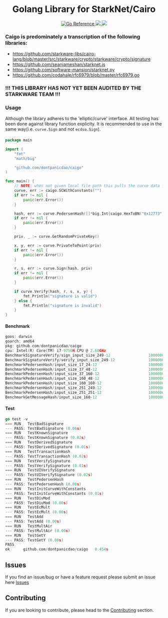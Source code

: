 <h1 align="center">Golang Library for StarkNet/Cairo</h1>

<p align="center">
    <a href="https://pkg.go.dev/github.com/dontpanicdao/caigo">
        <img src="https://pkg.go.dev/badge/github.com/dontpanicdao/caigo.svg" alt="Go Reference">
    </a>
    <a href="https://github.com/dontpanicdao/caigo/blob/main/LICENSE">
        <img src="https://img.shields.io/badge/license-MIT-black">
    </a>
    <a href="https://starkware.co/">
        <img src="https://img.shields.io/badge/powered_by-StarkWare-navy">
    </a>
</p>

### Caigo is predominately a transcription of the following libraries:
- https://github.com/starkware-libs/cairo-lang/blob/master/src/starkware/crypto/starkware/crypto/signature
- https://github.com/seanjameshan/starknet.js
- https://github.com/software-mansion/starknet.py
- https://github.com/codahale/rfc6979/blob/master/rfc6979.go

### !!! THIS LIBRARY HAS NOT YET BEEN AUDITED BY THE STARKWARE TEAM !!!

### Usage
Although the library adheres to the 'elliptic/curve' interface. All testing has been done against library function explicity. It is recommended to use in the same way(i.e. `curve.Sign` and not `ecdsa.Sign`).

####
```go
package main

import (
	"fmt"
	"math/big"

	"github.com/dontpanicdao/caigo"
)

func main() {
	// NOTE: when not given local file path this pulls the curve data from Starkware github repo
	curve, err := caigo.SCWithConstants("")
	if err != nil {
		panic(err.Error())
	}

	hash, err := curve.PedersenHash([]*big.Int{caigo.HexToBN("0x12773"), caigo.HexToBN("0x872362")})
	if err != nil {
		panic(err.Error())
	}

	priv, _ := curve.GetRandomPrivateKey()

	x, y, err := curve.PrivateToPoint(priv)
	if err != nil {
		panic(err.Error())
	}

	r, s, err := curve.Sign(hash, priv)
	if err != nil {
		panic(err.Error())
	}

	if curve.Verify(hash, r, s, x, y) {
		fmt.Println("signature is valid")
	} else {
		fmt.Println("signature is invalid")
	}
}

```
#### Benchmark
```go
goos: darwin
goarch: amd64
pkg: github.com/dontpanicdao/caigo
cpu: Intel(R) Core(TM) i7-9750H CPU @ 2.60GHz
BenchmarkSignatureVerify/sign_input_size_249-12                 1000000000               0.002313 ns/op
BenchmarkSignatureVerify/verify_input_size_249-12               1000000000               0.006192 ns/op
BenchmarkPedersenHash/input_size_17_24-12                       1000000000               0.0001771 ns/op
BenchmarkPedersenHash/input_size_37_48-12                       1000000000               0.0002878 ns/op
BenchmarkPedersenHash/input_size_37_160-12                      1000000000               0.0006268 ns/op
BenchmarkPedersenHash/input_size_160_48-12                      1000000000               0.0008042 ns/op
BenchmarkPedersenHash/input_size_160_160-12                     1000000000               0.001161 ns/op
BenchmarkPedersenHash/input_size_251_249-12                     1000000000               0.001569 ns/op
BenchmarkPedersenHash/input_size_251_251-12                     1000000000               0.001523 ns/op
BenchmarkGetMessageHash/input_size_160-12                       1000000000               0.02341 ns/op
```

#### Test
```go
go test -v
=== RUN   TestBadSignature
--- PASS: TestBadSignature (0.06s)
=== RUN   TestKnownSignature
--- PASS: TestKnownSignature (0.02s)
=== RUN   TestDerivedSignature
--- PASS: TestDerivedSignature (0.01s)
=== RUN   TestTransactionHash
--- PASS: TestTransactionHash (0.02s)
=== RUN   TestVerifySignature
--- PASS: TestVerifySignature (0.01s)
=== RUN   TestUIVerifySignature
--- PASS: TestUIVerifySignature (0.02s)
=== RUN   TestPedersenHash
--- PASS: TestPedersenHash (0.00s)
=== RUN   TestInitCurveWithConstants
--- PASS: TestInitCurveWithConstants (0.01s)
=== RUN   TestDivMod
--- PASS: TestDivMod (0.00s)
=== RUN   TestEcMult
--- PASS: TestEcMult (0.00s)
=== RUN   TestAdd
--- PASS: TestAdd (0.00s)
=== RUN   TestMultAir
--- PASS: TestMultAir (0.00s)
=== RUN   TestGetY
--- PASS: TestGetY (0.00s)
PASS
ok      github.com/dontpanicdao/caigo   0.454s
```

## Issues

If you find an issue/bug or have a feature request please submit an issue here
[Issues](https://github.com/dontpanicdao/caigo/issues)

## Contributing

If you are looking to contribute, please head to the
[Contributing](https://github.com/dontpanicdao/caigo/blob/main/CONTRIBUTING.md) section.